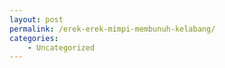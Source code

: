 ```yaml
---
layout: post
permalink: /erek-erek-mimpi-membunuh-kelabang/
categories:
    - Uncategorized
---
```



